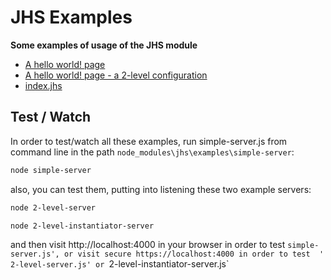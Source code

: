 # JHS Examples
**Some examples of usage of the JHS module**

* [A hello world! page](simple-server/wwwroot/hello-world.jhs)
* [A hello world! page - a 2-level configuration](simple-server/wwwroot/multilevel-hierarchy.jhs)
* [index.jhs](simple-server/wwwroot/index.jh)

## Test / Watch 
In order to test/watch all these examples, run simple-server.js from command line in the path `node_modules\jhs\examples\simple-server`:
```sh
node simple-server
```
also, you can test them, putting into listening these two example servers:
```sh
node 2-level-server
```
```sh
node 2-level-instantiator-server
```
and then visit http://localhost:4000 in your browser in order to test `simple-server.js', or visit secure https://localhost:4000 in order to test 
' 2-level-server.js' or `2-level-instantiator-server.js`
